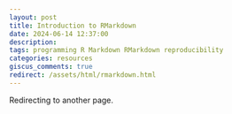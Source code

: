 ```yaml
---
layout: post
title: Introduction to RMarkdown
date: 2024-06-14 12:37:00
description:
tags: programming R Markdown RMarkdown reproducibility
categories: resources
giscus_comments: true
redirect: /assets/html/rmarkdown.html
---
```


Redirecting to another page.


